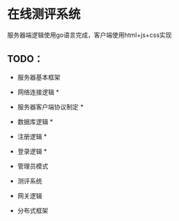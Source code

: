 # 在线测评系统

服务器端逻辑使用go语言完成，客户端使用html+js+css实现

## TODO：

- 服务器基本框架

- 网络连接逻辑 *

- 服务器客户端协议制定 *

- 数据库逻辑 *

- 注册逻辑 *

- 登录逻辑 *

- 管理员模式

- 测评系统

- 网关逻辑

- 分布式框架


